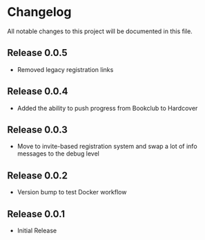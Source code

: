 # Changelog

All notable changes to this project will be documented in this file.

## Release 0.0.5
- Removed legacy registration links

## Release 0.0.4

- Added the ability to push progress from Bookclub to Hardcover

## Release 0.0.3

- Move to invite-based registration system and swap a lot of info messages to the debug level

## Release 0.0.2

- Version bump to test Docker workflow

## Release 0.0.1

- Initial Release
